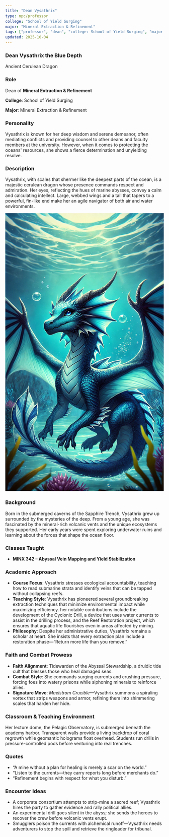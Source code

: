 ```yaml
---
title: "Dean Vysathrix"
type: npc/professor
college: "School of Yield Surging"
major: "Mineral Extraction & Refinement"
tags: ["professor", "dean", "college: School of Yield Surging", "major: Mineral Extraction & Refinement","variant:cerulean"]
updated: 2025-10-04
---
```


### Dean Vysathrix the Blue Depth

Ancient Cerulean Dragon

### Role

Dean of **Mineral Extraction & Refinement**

**College**: School of Yield Surging

**Major**: Mineral Extraction & Refinement

### Personality

Vysathrix is known for her deep wisdom and serene demeanor, often mediating conflicts and providing counsel to other deans and faculty members at the university. However, when it comes to protecting the oceans' resources, she shows a fierce determination and unyielding resolve.

### Description

Vysathrix, with scales that shermer like the deepest parts of the ocean, is a majestic cerulean dragon whose presence commands respect and admiration. Her eyes, reflecting the hues of marine abysses, convey a calm and calculating intellect. Large, webbed wings and a tail that tapers to a powerful, fin-like end make her an agile navigator of both air and water environments.

![21A2E04B-F99B-4BC7-8CB8-26786371DC9E](/assets/images/21A2E04B-F99B-4BC7-8CB8-26786371DC9E.webp)

### Background

Born in the submerged caverns of the Sapphire Trench, Vysathrix grew up surrounded by the mysteries of the deep. From a young age, she was fascinated by the mineral-rich volcanic vents and the unique ecosystems they supported. Her early years were spent exploring underwater ruins and learning about the forces that shape the ocean floor.

### Classes Taught

- **MINX 342 – Abyssal Vein Mapping and Yield Stabilization**



### Academic Approach

- **Course Focus**: Vysathrix stresses ecological accountability, teaching how to read submarine strata and identify veins that can be tapped without collapsing reefs.
- **Teaching Style**: Vysathrix has pioneered several groundbreaking extraction techniques that minimize environmental impact while maximizing efficiency. her notable contributions include the development of the Cyclonic Drill, a device that uses water currents to assist in the drilling process, and the Reef Restoration project, which ensures that aquatic life flourishes even in areas affected by mining.
- **Philosophy**: Despite her administrative duties, Vysathrix remains a scholar at heart. She insists that every extraction plan include a restoration phase—“Return more life than you remove.”

### Faith and Combat Prowess

- **Faith Alignment**: Tidewarden of the Abyssal Stewardship, a druidic tide cult that blesses those who heal damaged seas.
- **Combat Style**: She commands surging currents and crushing pressure, forcing foes into watery prisons while siphoning minerals to reinforce allies.
- **Signature Move**: *Maelstrom Crucible*—Vysathrix summons a spiraling vortex that strips weapons and armor, refining them into shimmering scales that harden her hide.

### Classroom & Teaching Environment

Her lecture dome, the Pelagic Observatory, is submerged beneath the academy harbor. Transparent walls provide a living backdrop of coral regrowth while geomantic holograms float overhead. Students run drills in pressure-controlled pods before venturing into real trenches.

### Quotes

- “A mine without a plan for healing is merely a scar on the world.”
- “Listen to the currents—they carry reports long before merchants do.”
- “Refinement begins with respect for what you disturb.”

### Encounter Ideas

- A corporate consortium attempts to strip-mine a sacred reef; Vysathrix hires the party to gather evidence and rally political allies.
- An experimental drill goes silent in the abyss; she sends the heroes to recover the crew before volcanic vents erupt.
- Smugglers poison the currents with alchemical runoff—Vysathrix needs adventurers to stop the spill and retrieve the ringleader for tribunal.
